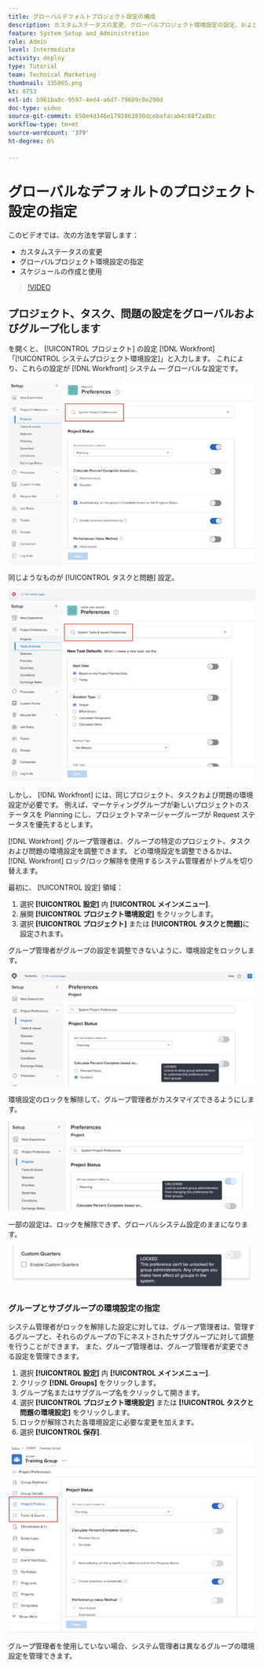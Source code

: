 ```yaml
---
title: グローバルデフォルトプロジェクト設定の構成
description: カスタムステータスの変更、グローバルプロジェクト環境設定の設定、およびグローバル既定設定のスケジュールの作成方法を説明します。
feature: System Setup and Administration
role: Admin
level: Intermediate
activity: deploy
type: Tutorial
team: Technical Marketing
thumbnail: 335065.png
kt: 8753
exl-id: b961ba8c-9597-4ed4-a6d7-79689c8e290d
doc-type: video
source-git-commit: 650e4d346e1792863930dcebafacab4c88f2a8bc
workflow-type: tm+mt
source-wordcount: '379'
ht-degree: 6%

---
```


# グローバルなデフォルトのプロジェクト設定の指定

<!---
21.4 updates have been made
--->

このビデオでは、次の方法を学習します：

* カスタムステータスの変更
* グローバルプロジェクト環境設定の指定
* スケジュールの作成と使用

>[!VIDEO](https://video.tv.adobe.com/v/335065/?quality=12&learn=on)

## プロジェクト、タスク、問題の設定をグローバルおよびグループ化します

を開くと、 [!UICONTROL プロジェクト] の設定 [!DNL Workfront]「[!UICONTROL システムプロジェクト環境設定]」と入力します。 これにより、これらの設定が [!DNL Workfront] システム — グローバルな設定です。

![[!UICONTROL プロジェクト環境設定] ページ内 [!UICONTROL 設定]](assets/admin-fund-system-project-preferences-1.png)

同じようなものが [!UICONTROL タスクと問題] 設定。

![[!UICONTROL タスクと問題の環境設定] in [!UICONTROL 設定]](assets/admin-fund-task-issue-preferences-2.png)

しかし、 [!DNL Workfront] には、同じプロジェクト、タスクおよび問題の環境設定が必要です。 例えば、マーケティンググループが新しいプロジェクトのステータスを Planning にし、プロジェクトマネージャーグループが Request ステータスを優先するとします。

[!DNL Workfront] グループ管理者は、グループの特定のプロジェクト、タスクおよび問題の環境設定を調整できます。 どの環境設定を調整できるかは、 [!DNL Workfront] ロック/ロック解除を使用するシステム管理者がトグルを切り替えます。

最初に、 [!UICONTROL 設定] 領域：

1. 選択 **[!UICONTROL 設定]** 内 **[!UICONTROL メインメニュー]**.
1. 展開 **[!UICONTROL プロジェクト環境設定]** をクリックします。
1. 選択 **[!UICONTROL プロジェクト]** または **[!UICONTROL タスクと問題]**&#x200B;に設定されます。

グループ管理者がグループの設定を調整できないように、環境設定をロックします。

![ロックされた環境設定メッセージ](assets/admin-fund-preferences-locked-3.png)

環境設定のロックを解除して、グループ管理者がカスタマイズできるようにします。

![ロック解除済みの環境設定メッセージ](assets/admin-fund-preferences-unlocked-4.png)

一部の設定は、ロックを解除できず、グローバルシステム設定のままになります。

![ロックされた環境設定メッセージ](assets/admin-fund-preferences-always-locked-5.png)

### グループとサブグループの環境設定の指定

システム管理者がロックを解除した設定に対しては、グループ管理者は、管理するグループと、それらのグループの下にネストされたサブグループに対して調整を行うことができます。 また、グループ管理者は、グループ管理者が変更できる設定を管理できます。

1. 選択 **[!UICONTROL 設定]** 内 **[!UICONTROL メインメニュー]**.
1. クリック **[!DNL Groups]** をクリックします。
1. グループ名またはサブグループ名をクリックして開きます。
1. 選択 **[!UICONTROL プロジェクト環境設定]** または **[!UICONTROL タスクと問題の環境設定]** をクリックします。
1. ロックが解除された各環境設定に必要な変更を加えます。
1. 選択 **[!UICONTROL 保存]**.

![[!UICONTROL プロジェクトステータス] のセクション [!UICONTROL グループ] ページ](assets/admin-fund-group-preferences.png)

グループ管理者を使用していない場合、システム管理者は異なるグループの環境設定を管理できます。

<!---
learn more URLs and guides
Create or edit a group status 
Group administrators 
Configure system-wide project preferences 
Configure project preferences for a group 
Configure task and issue preferences for a group 
Create and modify a group’s schedule 
--->
